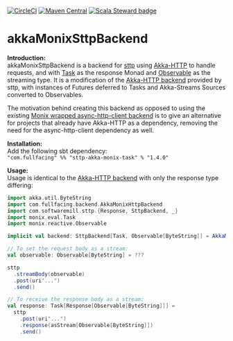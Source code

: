[![CircleCI](https://circleci.com/gh/fullfacing/akkaMonixSttpBackend.svg?style=shield&circle-token=2547983c39c2197e6663282e9ae20f77eb97e03b)](https://circleci.com/gh/fullfacing/akkaMonixSttpBackend)
[![Maven Central](https://img.shields.io/maven-central/v/com.fullfacing/sttp-akka-monix_2.13.svg)](https://search.maven.org/search?q=a:sttp-akka-monix-task_2.13)
[![Scala Steward badge](https://img.shields.io/badge/Scala_Steward-helping-blue.svg?style=flat&logo=data:image/png;base64,iVBORw0KGgoAAAANSUhEUgAAAA4AAAAQCAMAAAARSr4IAAAAVFBMVEUAAACHjojlOy5NWlrKzcYRKjGFjIbp293YycuLa3pYY2LSqql4f3pCUFTgSjNodYRmcXUsPD/NTTbjRS+2jomhgnzNc223cGvZS0HaSD0XLjbaSjElhIr+AAAAAXRSTlMAQObYZgAAAHlJREFUCNdNyosOwyAIhWHAQS1Vt7a77/3fcxxdmv0xwmckutAR1nkm4ggbyEcg/wWmlGLDAA3oL50xi6fk5ffZ3E2E3QfZDCcCN2YtbEWZt+Drc6u6rlqv7Uk0LdKqqr5rk2UCRXOk0vmQKGfc94nOJyQjouF9H/wCc9gECEYfONoAAAAASUVORK5CYII=)](https://scala-steward.org)

# akkaMonixSttpBackend
**Introduction:**<br/>
akkaMonixSttpBackend is a backend for [sttp](https://sttp.readthedocs.io/en/latest/index.html) using [Akka-HTTP](https://doc.akka.io/docs/akka-http/current/index.html) to handle requests, and with [Task](https://monix.io/docs/3x/eval/task.html) as the response Monad and [Observable](https://monix.io/docs/3x/reactive/observable.html) as the streaming type. It is a modification of the [Akka-HTTP backend](https://sttp.readthedocs.io/en/latest/backends/akkahttp.html) provided by sttp, with instances of Futures deferred to Tasks and Akka-Streams Sources converted to Observables.

The motivation behind creating this backend as opposed to using the existing [Monix wrapped async-http-client backend](https://sttp.readthedocs.io/en/latest/backends/asynchttpclient.html) is to give an alternative for projects that already have Akka-HTTP as a dependency, removing the need for the async-http-client dependency as well.

**Installation:**<br/> Add the following sbt dependency:<br/>
`"com.fullfacing" %% "sttp-akka-monix-task" % "1.4.0"`<br/>

**Usage:**<br/>
Usage is identical to the [Akka-HTTP backend](https://sttp.readthedocs.io/en/latest/backends/akkahttp.html) with only the response type differing:
```scala
import akka.util.ByteString
import com.fullfacing.backend.AkkaMonixHttpBackend
import com.softwaremill.sttp.{Response, SttpBackend, _}
import monix.eval.Task
import monix.reactive.Observable

implicit val backend: SttpBackend[Task, Observable[ByteString]] = AkkaMonixHttpBackend()

// To set the request body as a stream:
val observable: Observable[ByteString] = ???

sttp
  .streamBody(observable)
  .post(uri"...")
  .send()

// To receive the response body as a stream:
val response: Task[Response[Observable[ByteString]]] =
  sttp
    .post(uri"...")
    .response(asStream[Observable[ByteString]])
    .send()
```
